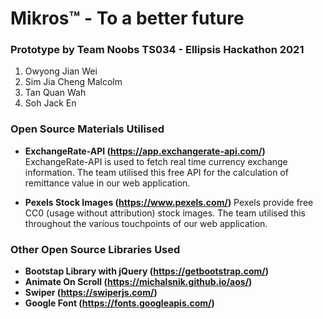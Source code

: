 # Mikros™ - To a better future

### Prototype by Team Noobs TS034 - Ellipsis Hackathon 2021
1. Owyong Jian Wei
2. Sim Jia Cheng Malcolm
3. Tan Quan Wah
4. Soh Jack En

### Open Source Materials Utilised
- **ExchangeRate-API (https://app.exchangerate-api.com/)**
  ExchangeRate-API is used to fetch real time currency exchange information.
  The team utilised this free API for the calculation of remittance value in our web application.
  
- **Pexels Stock Images (https://www.pexels.com/)**
  Pexels provide free CC0 (usage without attribution) stock images.
  The team utilised this throughout the various touchpoints of our web application.
  
### Other Open Source Libraries Used
- **Bootstap Library with jQuery (https://getbootstrap.com/)**
- **Animate On Scroll (https://michalsnik.github.io/aos/)**
- **Swiper (https://swiperjs.com/)**
- **Google Font (https://fonts.googleapis.com/)**
